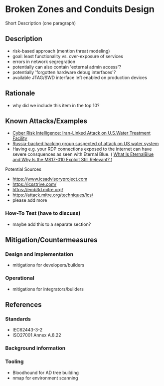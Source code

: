 # Broken Zones and Conduits Design

Short Description (one paragraph)

## Description

- risk-based approach (mention threat modeling)
- goal: least functionality vs. over-exposure of services
- errors in network segregration
- potentially can also contain 'external admin access'?
- potentially 'forgotten hardware debug interfaces'?
- available JTAG/SWD interface left enabled on production devices

## Rationale

- why did we include this item in the top 10?

## Known Attacks/Examples

- [Cyber Risk Intelligence: Iran-Linked Attack on U.S.Water Treatment Facility](https://securityscorecard.com/wp-content/uploads/2024/01/aliquippa-report.pdf)
- [Russia-backed hacking group suspected of attack on US water system](https://www.techspot.com/news/102661-russia-backed-hacking-group-suspected-attack-us-water.html)
- Having e.g. your RDP connections exposed to the internet can have severe consquences as seen with Eternal Blue. ( [What Is EternalBlue and Why Is the MS17-010 Exploit Still Relevant? ](https://www.avast.com/c-eternalblue) )

Potential Sources

- <https://www.icsadvisoryproject.com>
- <https://icsstrive.com/>
- <https://emb3d.mitre.org/>
- <https://attack.mitre.org/techniques/ics/>
- please add more

### How-To Test (have to discuss)

- maybe add this to a separate section?

## Mitigation/Countermeasures

### Design and Implementation

- mitigations for developers/builders

### Operational

- mitigations for integrators/builders

## References

### Standards

- IEC62443-3-2
- ISO27001 Annex A.8.22

### Background information

### Tooling

- Bloodhound for AD tree building
- nmap for environment scanning
